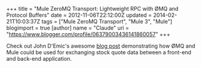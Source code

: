 +++
title = "Mule ZeroMQ Transport: Lightweight RPC with ØMQ and Protocol Buffers"
date = 2012-11-06T22:12:00Z
updated = 2014-02-21T10:03:37Z
tags = ["Mule ZeroMQ Transport", "Mule 3", "Mule"]
blogimport = true
[author]
	name = "Claude"
	uri = "https://www.blogger.com/profile/06379003436141860057"
+++

Check out John D'Emic's awesome&nbsp;<a href="https://blogs.mulesoft.com/biz/mule/lightweight-rpc-with-ømq-and-protocol-buffers/" target="_blank">blog post</a> demonstrating how&nbsp;ØMQ and Mule could be used for exchanging stock quote data between a front-end and back-end application.<br /><br />
